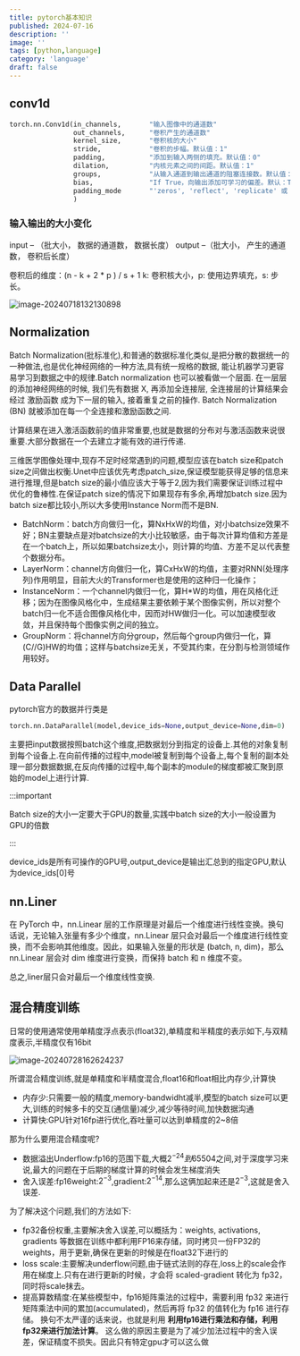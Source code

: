 ```yaml
---
title: pytorch基本知识
published: 2024-07-16
description: ''
image: ''
tags: [python,language]
category: 'language'
draft: false 
---
```


## conv1d

```python
torch.nn.Conv1d(in_channels,       "输入图像中的通道数"
                out_channels,      "卷积产生的通道数"
                kernel_size,       "卷积核的大小"
                stride,            "卷积的步幅。默认值：1"
                padding,           "添加到输入两侧的填充。默认值：0"
                dilation,          "内核元素之间的间距。默认值：1"
                groups,            "从输入通道到输出通道的阻塞连接数。默认值：1"
                bias,              "If True，向输出添加可学习的偏差。默认：True"
                padding_mode       "'zeros', 'reflect', 'replicate' 或 'circular'. 默认：'zeros'"
                )
```

### 输入输出的大小变化

input – （批大小， 数据的通道数， 数据长度）
output –（批大小， 产生的通道数， 卷积后长度）

卷积后的维度：(n - k + 2 * p ) / s + 1
k: 卷积核大小，p: 使用边界填充，s: 步长。

![image-20240718132130898](https://p.ipic.vip/1rwxiy.png)

## Normalization

Batch Normalization(批标准化),和普通的数据标准化类似,是把分散的数据统一的一种做法,也是优化神经网络的一种方法,具有统一规格的数据, 能让机器学习更容易学习到数据之中的规律.Batch normalization 也可以被看做一个层面. 在一层层的添加神经网络的时候, 我们先有数据 X, 再添加全连接层, 全连接层的计算结果会经过 激励函数 成为下一层的输入, 接着重复之前的操作. Batch Normalization (BN) 就被添加在每一个全连接和激励函数之间.

计算结果在进入激活函数前的值非常重要,也就是数据的分布对与激活函数来说很重要.大部分数据在一个去建立才能有效的进行传递.

三维医学图像处理中,现存不足时经常遇到的问题,模型应该在batch size和patch size之间做出权衡.Unet中应该优先考虑patch_size,保证模型能获得足够的信息来进行推理,但是batch size的最小值应该大于等于2,因为我们需要保证训练过程中优化的鲁棒性.在保证patch size的情况下如果现存有多余,再增加batch size.因为batch size都比较小,所以大多使用Instance Norm而不是BN.

- BatchNorm：batch方向做归一化，算NxHxW的均值，对小batchsize效果不好；BN主要缺点是对batchsize的大小比较敏感，由于每次计算均值和方差是在一个batch上，所以如果batchsize太小，则计算的均值、方差不足以代表整个数据分布。
- LayerNorm：channel方向做归一化，算CxHxW的均值，主要对RNN(处理序列)作用明显，目前大火的Transformer也是使用的这种归一化操作；
- InstanceNorm：一个channel内做归一化，算H*W的均值，用在风格化迁移；因为在图像风格化中，生成结果主要依赖于某个图像实例，所以对整个batch归一化不适合图像风格化中，因而对HW做归一化。可以加速模型收敛，并且保持每个图像实例之间的独立。
- GroupNorm：将channel方向分group，然后每个group内做归一化，算(C//G)HW的均值；这样与batchsize无关，不受其约束，在分割与检测领域作用较好。

## Data Parallel

pytorch官方的数据并行类是

```python
torch.nn.DataParallel(model,device_ids=None,output_device=None,dim=0)
```

主要把input数据按照batch这个维度,把数据划分到指定的设备上.其他的对象复制到每个设备上.在向前传播的过程中,model被复制到每个设备上,每个复制的副本处理一部分数据数据,在反向传播的过程中,每个副本的module的梯度都被汇聚到原始的model上进行计算.

:::important

Batch size的大小一定要大于GPU的数量,实践中batch size的大小一般设置为GPU的倍数

:::

device_ids是所有可操作的GPU号,output_device是输出汇总到的指定GPU,默认为device_ids[0]号

## nn.Liner
在 PyTorch 中，nn.Linear 层的工作原理是对最后一个维度进行线性变换。换句话说，无论输入张量有多少个维度，nn.Linear 层只会对最后一个维度进行线性变换，而不会影响其他维度。因此，如果输入张量的形状是 (batch, n, dim)，那么 nn.Linear 层会对 dim 维度进行变换，而保持 batch 和 n 维度不变。

总之,liner层只会对最后一个维度线性变换.

## 混合精度训练

日常的使用通常使用单精度浮点表示(float32),单精度和半精度的表示如下,与双精度表示,半精度仅有16bit

![image-20240728162624237](https://p.ipic.vip/qisxcy.png)

所谓混合精度训练,就是单精度和半精度混合,float16和float相比内存少,计算快

- 内存少:只需要一般的精度,memory-bandwidht减半,模型的batch size可以更大,训练的时候多卡的交互(通信量)减少,减少等待时间,加快数据沟通
- 计算快:GPU针对16fp进行优化,吞吐量可以达到单精度的2~8倍

那为什么要用混合精度呢?

- 数据溢出Underflow:fp16的范围下载,大概$2^{-24}到65504$之间,对于深度学习来说,最大的问题在于后期的梯度计算的时候会发生梯度消失
- 舍入误差:fp16weight:$2^{-3}$,gradient:$2^{-14}$,那么这俩加起来还是$2^{-3}$,这就是舍入误差.

为了解决这个问题,我们的方法如下:

- fp32备份权重,主要解决舍入误差,可以概括为：weights, activations, gradients 等数据在训练中都利用FP16来存储，同时拷贝一份FP32的weights，用于更新,确保在更新的时候是在float32下进行的
- loss scale:主要解决underflow问题,由于链式法则的存在,loss上的scale会作用在梯度上.只有在进行更新的时候，才会将 scaled-gradient 转化为 fp32，同时将scale抹去。
- 提高算数精度:在某些模型中，fp16矩阵乘法的过程中，需要利用 fp32 来进行矩阵乘法中间的累加(accumulated)，然后再将 fp32 的值转化为 fp16 进行存储。 换句不太严谨的话来说，也就是利用 **利用fp16进行乘法和存储，利用fp32来进行加法计算**。 这么做的原因主要是为了减少加法过程中的舍入误差，保证精度不损失。因此只有特定gpu才可以这么做